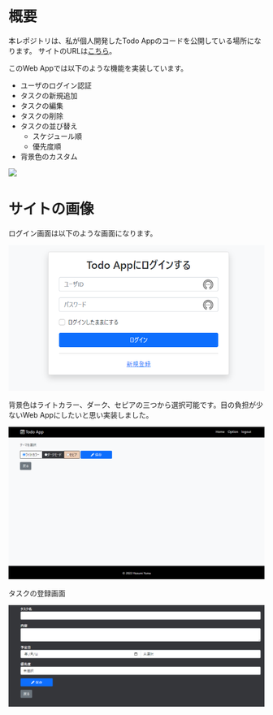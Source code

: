 # 概要
本レポジトリは、私が個人開発したTodo Appのコードを公開している場所になります。
サイトのURLは<a href="https://mywebapp.hzmintech.com/">こちら</a>。

このWeb Appでは以下のような機能を実装しています。
- ユーザのログイン認証
- タスクの新規追加
- タスクの編集
- タスクの削除
- タスクの並び替え
  - スケジュール順
  - 優先度順
- 背景色のカスタム

![](https://hzmintech.com/images/todoapp.png)

# サイトの画像

ログイン画面は以下のような画面になります。

![](spring-todoapp/fig/login.png)


背景色はライトカラー、ダーク、セピアの三つから選択可能です。目の負担が少ないWeb Appにしたいと思い実装しました。


![](spring-todoapp/fig/background-color.png)

タスクの登録画面

![](spring-todoapp/fig/task-add.png)